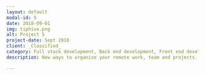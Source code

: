 ```yaml
---
layout: default
modal-id: 5
date: 2018-09-01
img: tiphive.png
alt: Project 5
project-date: Sept 2018
client: _Classified_
category: Full stack development, Back end development, Front end development, drag and drop
description: New ways to organize your remote work, team and projects.

---
```

